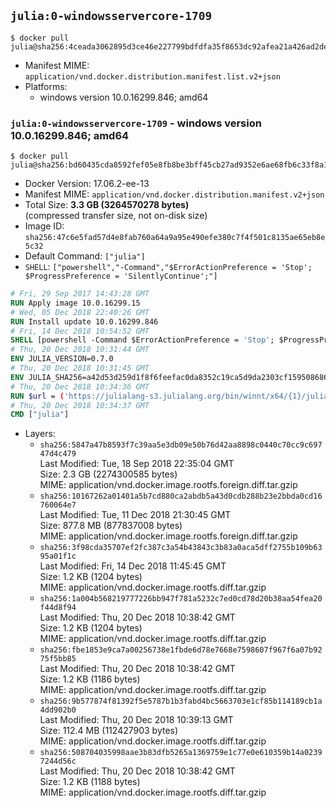 ## `julia:0-windowsservercore-1709`

```console
$ docker pull julia@sha256:4ceada3062895d3ce46e227799bdfdfa35f8653dc92afea21a426ad2dea3b908
```

-	Manifest MIME: `application/vnd.docker.distribution.manifest.list.v2+json`
-	Platforms:
	-	windows version 10.0.16299.846; amd64

### `julia:0-windowsservercore-1709` - windows version 10.0.16299.846; amd64

```console
$ docker pull julia@sha256:bd60435cda8592fef05e8fb8be3bff45cb27ad9352e6ae68fb6c33f8a1bb9d77
```

-	Docker Version: 17.06.2-ee-13
-	Manifest MIME: `application/vnd.docker.distribution.manifest.v2+json`
-	Total Size: **3.3 GB (3264570278 bytes)**  
	(compressed transfer size, not on-disk size)
-	Image ID: `sha256:47c6e5fad57d4e8fab760a64a9a95e490efe380c7f4f501c8135ae65eb8e5c32`
-	Default Command: `["julia"]`
-	`SHELL`: `["powershell","-Command","$ErrorActionPreference = 'Stop'; $ProgressPreference = 'SilentlyContinue';"]`

```dockerfile
# Fri, 29 Sep 2017 14:43:28 GMT
RUN Apply image 10.0.16299.15
# Wed, 05 Dec 2018 22:40:26 GMT
RUN Install update 10.0.16299.846
# Fri, 14 Dec 2018 10:54:52 GMT
SHELL [powershell -Command $ErrorActionPreference = 'Stop'; $ProgressPreference = 'SilentlyContinue';]
# Thu, 20 Dec 2018 10:31:44 GMT
ENV JULIA_VERSION=0.7.0
# Thu, 20 Dec 2018 10:31:45 GMT
ENV JULIA_SHA256=a42d53d259d1f8f6feefac0da8352c19ca5d9da2303cf1595086867cfb1cd817
# Thu, 20 Dec 2018 10:34:36 GMT
RUN $url = ('https://julialang-s3.julialang.org/bin/winnt/x64/{1}/julia-{0}-win64.exe' -f $env:JULIA_VERSION, ($env:JULIA_VERSION.Split('.')[0..1] -Join '.'));         Write-Host ('Downloading {0} ...' -f $url);         [Net.ServicePointManager]::SecurityProtocol = [Net.SecurityProtocolType]::Tls12;         Invoke-WebRequest -Uri $url -OutFile 'julia.exe';                 Write-Host ('Verifying sha256 ({0}) ...' -f $env:JULIA_SHA256);         if ((Get-FileHash julia.exe -Algorithm sha256).Hash -ne $env:JULIA_SHA256) {                 Write-Host 'FAILED!';                 exit 1;         };                 Write-Host 'Installing ...';         Start-Process -Wait -NoNewWindow                 -FilePath '.\julia.exe'                 -ArgumentList @(                         '/S',                         '/D=C:\julia'                 );                 Write-Host 'Updating PATH ...';         $env:PATH = 'C:\julia\bin;' + $env:PATH;         [Environment]::SetEnvironmentVariable('PATH', $env:PATH, [EnvironmentVariableTarget]::Machine);                 Write-Host 'Verifying install ("julia --version") ...';         julia --version;                 Write-Host 'Removing ...';         Remove-Item julia.exe -Force;                 Write-Host 'Complete.'
# Thu, 20 Dec 2018 10:34:37 GMT
CMD ["julia"]
```

-	Layers:
	-	`sha256:5847a47b8593f7c39aa5e3db09e50b76d42aa8898c0440c70cc9c69747d4c479`  
		Last Modified: Tue, 18 Sep 2018 22:35:04 GMT  
		Size: 2.3 GB (2274300585 bytes)  
		MIME: application/vnd.docker.image.rootfs.foreign.diff.tar.gzip
	-	`sha256:10167262a01401a5b7cd880ca2abdb5a43d0cdb288b23e2bbda0cd16760064e7`  
		Last Modified: Tue, 11 Dec 2018 21:30:45 GMT  
		Size: 877.8 MB (877837008 bytes)  
		MIME: application/vnd.docker.image.rootfs.foreign.diff.tar.gzip
	-	`sha256:3f98cda35707ef2fc387c3a54b43843c3b83a0aca5dff2755b109b6395a01f1c`  
		Last Modified: Fri, 14 Dec 2018 11:45:45 GMT  
		Size: 1.2 KB (1204 bytes)  
		MIME: application/vnd.docker.image.rootfs.diff.tar.gzip
	-	`sha256:1a004b568219777226bb947f781a5232c7ed0cd78d20b38aa54fea20f44d8f94`  
		Last Modified: Thu, 20 Dec 2018 10:38:42 GMT  
		Size: 1.2 KB (1204 bytes)  
		MIME: application/vnd.docker.image.rootfs.diff.tar.gzip
	-	`sha256:fbe1853e9ca7a00256738e1fbde6d78e7668e7598607f967f6a07b9275f5bb85`  
		Last Modified: Thu, 20 Dec 2018 10:38:42 GMT  
		Size: 1.2 KB (1186 bytes)  
		MIME: application/vnd.docker.image.rootfs.diff.tar.gzip
	-	`sha256:9b577874f81392f5e5787b1b3fabd4bc5663703e1cf85b114189cb1a4dd902b0`  
		Last Modified: Thu, 20 Dec 2018 10:39:13 GMT  
		Size: 112.4 MB (112427903 bytes)  
		MIME: application/vnd.docker.image.rootfs.diff.tar.gzip
	-	`sha256:508704035998aae3b83dfb5265a1369759e1c77e0e610359b14a02397244d56c`  
		Last Modified: Thu, 20 Dec 2018 10:38:42 GMT  
		Size: 1.2 KB (1188 bytes)  
		MIME: application/vnd.docker.image.rootfs.diff.tar.gzip
